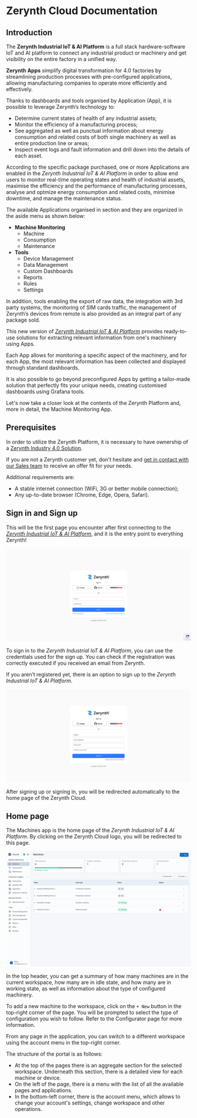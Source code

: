 # Zerynth Cloud Documentation

## Introduction
The **Zerynth Industrial IoT & AI Platform** is a full stack hardware-software IoT and AI platform to connect any industrial product or machinery and get visibility on the entire factory in a unified way.

**Zerynth Apps** simplify digital transformation for 4.0 factories by streamlining production processes with pre-configured applications, allowing manufacturing companies to operate more efficiently and effectively.

Thanks to dashboards and tools organised by Application (App), it is possible to leverage Zerynth’s technology to:

* Determine current states of health of any industrial assets;
* Monitor the efficiency of a manufacturing process;
* See aggregated as well as punctual information about energy consumption and related costs of both single machinery as well as entire production line or areas;
* Inspect event logs and fault information and drill down into the details of each asset.

According to the specific package purchased, one or more Applications are enabled in the _Zerynth Industrial IoT & AI Platform_ in order to allow end users to monitor real-time  operating states and health of industrial assets, maximise the efficiency and the performance of manufacturing processes, analyse and optmize energy consumption and related costs, minimise downtime, and manage the maintenance status.

The available Applications organised in section and they are organized in the aside menu as shown below:

* **Machine Monitoring**
    * Machine
    * Consumption
    * Maintenance
* **Tools**
    * Device Management
    * Data Management
    * Custom Dashboards
    * Reports
    * Rules
    * Settings

In addition, tools enabling the export of raw data, the integration with 3rd party systems, the monitoring of SIM cards traffic, the management of Zerynth’s devices from remote is also provided as an integral part of any package sold.

This new version of [_Zerynth Industrial IoT & AI Platform_][zerynth_cloud] provides ready-to-use solutions for extracting relevant information from one's machinery using Apps.

Each App allows for monitoring a specific aspect of the machinery, and for each App, the most relevant information has been collected and displayed through standard dashboards.

It is also possible to go beyond preconfigured Apps by getting a tailor-made solution that perfectly fits your unique needs, creating customised dashboards using Grafana tools.

Let's now take a closer look at the contents of the Zerynth Platform and, more in detail, the Machine Monitoring App.

## Prerequisites

In order to utilize the Zerynth Platform, it is necessary to have ownership of a [Zerynth Industry 4.0 Solution][zerynth_solutions]. 

If you are not a Zerynth customer yet, don't hesitate and [get in contact with our Sales team][zerynth_contact] to receive an offer fit for your needs.

Additional requirements are:

* A stable internet connection (WiFi, 3G or better mobile connection);
* Any up-to-date browser (Chrome, Edge, Opera, Safari).

## Sign in and Sign up

This will be the first page you encounter after first connecting to the [_Zerynth Industrial IoT & AI Platform_][zerynth_cloud], and it is the entry point to everything Zerynth!

![login_image]

To sign in to the _Zerynth Industrial IoT & AI Platform_, you can use the credentials used for the sign up. You can check if the registration was correctly executed if you received an email from Zerynth.

If you aren’t registered yet, there is an option to sign up to the _Zerynth Industrial IoT & AI Platform_.

![signup_image]

After signing up or signing in, you will be redirected automatically to the home page of the Zerynth Cloud.

## Home page

The Machines app is the home page of the _Zerynth Industrial IoT & AI Platform_. By clicking on the Zerynth Cloud logo, you will be redirected to this page.

![machines_image]

In the top header, you can get a summary of how many machines are in the current workspace, how many are in idle state, and how many are in working state, as well as information about the type of configured machinery.

To add a new machine to the workspace, click on the `+ New` button in the top-right corner of the page. You will be prompted to select the type of configuration you wish to follow.
Refer to the Configurator page for more information.

From any page in the application, you can switch to a different workspace using the account menu in the top-right corner.

The structure of the portal is as follows:

* At the top of the pages there is an aggregate section for the selected workspace. Underneath this section, there is a detailed view for each machine or device.
* On the left of the page, there is a menu with the list of all the available pages and applications. 
* In the bottom-left corner, there is the account menu, which allows to change your account's settings, change workspace and other operations.

[//]: #                         (Connections and external links)
[zerynth_cloud]:                https://cloud.zerynth.com
[zerynth_website]:              https://zerynth.com
[zerynth_solutions]:            https://zerynth.com/solutions
[zerynth_contact]:              https://zerynth.com/contact

[//]: #                         (Images)
[login_image]:                  ./img/Login/Login.png
[signup_image]:                 ./img/Login/SignUp.png
[machines_image]:               ./img/Machines/Machines.png
